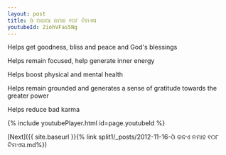 ```yaml
---
layout: post
title: ଓଁ ଅଜାଆ ନମାହ ୧୦୮ ଟିମଏସ
youtubeId: 2iohVFas5Ng
---
```

 
 
Helps get goodness, bliss and peace and God's blessings
 
Helps remain focused, help generate inner energy 
 
Helps boost physical and mental health 
 
Helps remain grounded and generates a sense of gratitude towards the greater power 
 
Helps reduce bad karma
 
 
 
 


{% include youtubePlayer.html id=page.youtubeId %}
 
[Next]({{ site.baseurl }}{% link  split1/_posts/2012-11-16-ଓଁ ରବଏ ନମାହ ୧୦୮ ଟିମଏସ.md%})
 
